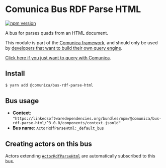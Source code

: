 # Comunica Bus RDF Parse HTML

[![npm version](https://badge.fury.io/js/%40comunica%2Fbus-rdf-parse-html.svg)](https://www.npmjs.com/package/@comunica/bus-rdf-parse-html)

A bus for parses quads from an HTML document.

This module is part of the [Comunica framework](https://github.com/comunica/comunica),
and should only be used by [developers that want to build their own query engine](https://comunica.dev/docs/modify/).

[Click here if you just want to query with Comunica](https://comunica.dev/docs/query/).

## Install

```bash
$ yarn add @comunica/bus-rdf-parse-html
```

## Bus usage

* **Context**: `"https://linkedsoftwaredependencies.org/bundles/npm/@comunica/bus-rdf-parse-html/^3.0.0/components/context.jsonld"`
* **Bus name**: `ActorRdfParseHtml:_default_bus`

## Creating actors on this bus

Actors extending [`ActorRdfParseHtml`](https://comunica.github.io/comunica/classes/_comunica_bus_rdf_parse_html.ActorRdfParseHtml.html) are automatically subscribed to this bus.

